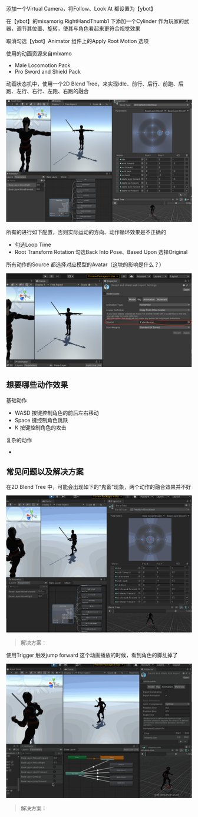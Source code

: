 添加一个Virtual Camera，将Follow、Look At 都设置为【ybot】

在【ybot】的mixamorig:RightHandThumb1 下添加一个Cylinder 作为玩家的武器，调节其位置、旋转，使其与角色看起来更符合视觉效果

取消勾选【ybot】Animator 组件上的Apply Root Motion 选项

使用的动画资源来自mixamo

* Male Locomotion Pack
* Pro Sword and Shield Pack

动画状态机中，使用一个2D Blend Tree，来实现idle、前行、后行、前跑、后跑、左行、右行、左跑、右跑的融合

![](./images/01.png)

所有的进行如下配置，否则实际运动的方向、动作循环效果是不正确的

* 勾选Loop Time
* Root Transform Rotation 勾选Back Into Pose、Based Upon 选择Original

所有动作的Source 都选择对应模型的Avatar（这块的影响是什么？）

![](./images/02.png)

## 想要哪些动作效果

基础动作

* WASD 按键控制角色的前后左右移动
* Space 键控制角色跳跃
* K 按键控制角色的攻击

复杂的动作

* 

## 常见问题以及解决方案

在2D Blend Tree 中，可能会出现如下的“鬼畜”现象，两个动作的融合效果并不好

![](./images/01-01.gif)

>解决方案：

使用Trigger 触发jump forward 这个动画播放的时候，看到角色的脚乱掉了

![](./images/01-02.gif)

>解决方案：